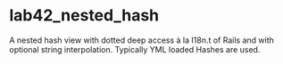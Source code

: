 # lab42_nested_hash

A nested hash view with dotted deep access à la I18n.t of Rails and with optional string interpolation. Typically YML loaded Hashes are used.
